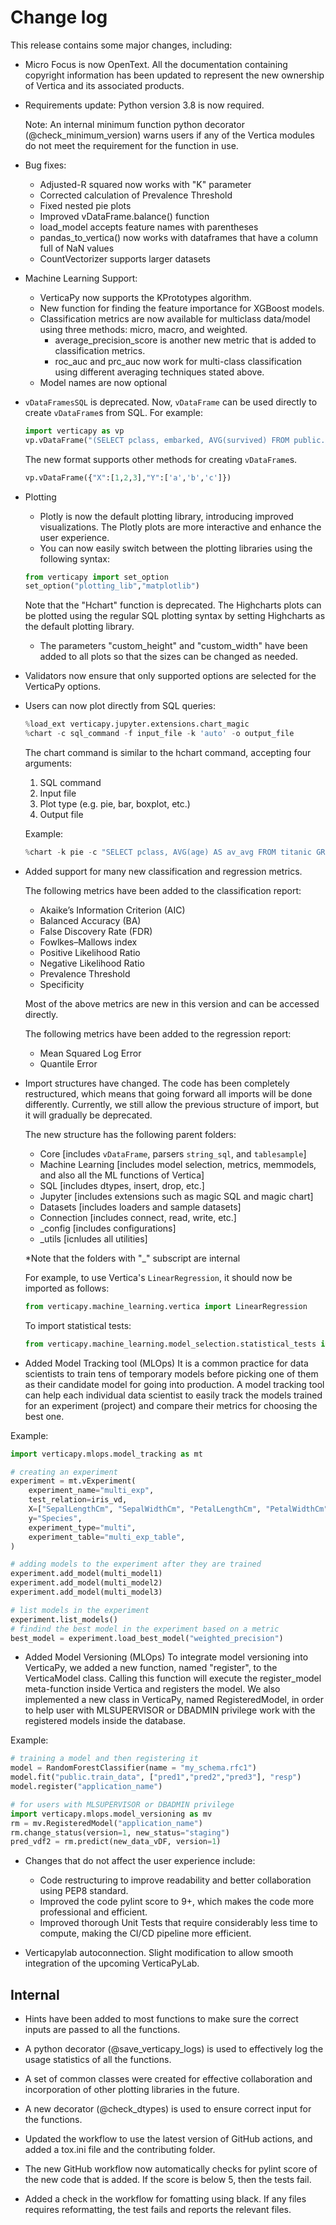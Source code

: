 # Change log

 

This release contains some major changes, including:

 
- Micro Focus is now OpenText. All the documentation containing copyright information has been updated to represent the new ownership of Vertica and its associated products.


- Requirements update: Python version 3.8 is now required.

  Note: An internal minimum function python decorator (@check_minimum_version) warns users if any of the Vertica modules do not meet the requirement for the function in use.

  
- Bug fixes:
    - Adjusted-R squared now works with "K" parameter
    - Corrected calculation of Prevalence Threshold
    - Fixed nested pie plots
    - Improved vDataFrame.balance() function
    - load_model accepts feature names with parentheses
    - pandas_to_vertica() now works with dataframes that have a column full of NaN values
    - CountVectorizer supports larger datasets

- Machine Learning Support:
    - VerticaPy now supports the KPrototypes algorithm.
    - New function for finding the feature importance for XGBoost models.
    - Classification metrics are now available for multiclass data/model using three methods: micro, macro, and weighted.
      - average_precision_score is another new metric that is added to classification metrics.
      - roc_auc and prc_auc now work for multi-class classification using different averaging techniques stated above. 
    - Model names are now optional


- `vDataFramesSQL` is deprecated. Now, `vDataFrame` can be used directly to create `vDataFrame`s from SQL. For example:


  ```python
  import verticapy as vp
  vp.vDataFrame("(SELECT pclass, embarked, AVG(survived) FROM public.titanic GROUP BY 1, 2) x")
  ```

  The new format supports other methods for creating `vDataFrame`s.

  ```python
  vp.vDataFrame({"X":[1,2,3],"Y":['a','b','c']})
  ```
 

- Plotting
    - Plotly is now the default plotting library, introducing improved visualizations. The Plotly plots are more interactive and enhance the user experience.
    - You can now easily switch between the plotting libraries using the following syntax:


    ```python
    from verticapy import set_option
    set_option("plotting_lib","matplotlib")
    ```

    Note that the "Hchart" function is deprecated. The Highcharts plots can be plotted using the regular SQL plotting syntax by setting Highcharts as the default plotting library.

    - The parameters "custom_height" and "custom_width" have been added to all plots so that the sizes can be changed as needed.

  
- Validators now ensure that only supported options are selected for the VerticaPy options.

 
- Users can now plot directly from SQL queries:

  ```python
  %load_ext verticapy.jupyter.extensions.chart_magic
  %chart -c sql_command -f input_file -k 'auto' -o output_file
  ```

  The chart command is similar to the hchart command, accepting four arguments:

  1. SQL command
  2. Input file
  3. Plot type (e.g. pie, bar, boxplot, etc.)
  4. Output file

  Example:

  ```python
  %chart -k pie -c "SELECT pclass, AVG(age) AS av_avg FROM titanic GROUP BY 1;"
  ```

- Added support for many new classification and regression metrics.

  The following metrics have been added to the classification report:
    - Akaike’s Information Criterion (AIC)
    - Balanced Accuracy (BA)
    - False Discovery Rate (FDR)
    - Fowlkes–Mallows index
    - Positive Likelihood Ratio
    - Negative Likelihood Ratio
    - Prevalence Threshold
    - Specificity

    Most of the above metrics are new in this version and can be accessed directly.

    The following metrics have been added to the regression report:
    - Mean Squared Log Error
    - Quantile Error

  
- Import structures have changed. The code has been completely restructured, which means that going forward all imports will be done differently. Currently, we still allow the previous structure of import, but it will gradually be deprecated.


  The new structure has the following parent folders:

   - Core [includes `vDataFrame`, parsers `string_sql`, and `tablesample`]
   - Machine Learning [includes model selection, metrics, memmodels, and also all the ML functions of Vertica]
   - SQL [includes dtypes, insert, drop, etc.]
   - Jupyter [includes extensions such as magic SQL and magic chart]
   - Datasets [includes loaders and sample datasets]
   - Connection [includes connect, read, write, etc.]
   - _config [includes configurations]
   - _utils [icnludes all utilities]

  *Note that the folders with "_" subscript are internal


  For example, to use Vertica's `LinearRegression`, it should now be imported as follows:

  ```python
  from verticapy.machine_learning.vertica import LinearRegression
  ```

  To import statistical tests:

  ```python
  from verticapy.machine_learning.model_selection.statistical_tests import het_arch
  ```

- Added Model Tracking tool (MLOps)
  It is a common practice for data scientists to train tens of temporary models before picking one of them as their candidate model for going into production.
A model tracking tool can help each individual data scientist to easily track the models trained for an experiment (project) and compare their metrics for choosing the best one.

Example:

  ```python
  import verticapy.mlops.model_tracking as mt

  # creating an experiment
  experiment = mt.vExperiment(
      experiment_name="multi_exp",
      test_relation=iris_vd,
      X=["SepalLengthCm", "SepalWidthCm", "PetalLengthCm", "PetalWidthCm"],
      y="Species",
      experiment_type="multi",
      experiment_table="multi_exp_table",
  )

  # adding models to the experiment after they are trained
  experiment.add_model(multi_model1)
  experiment.add_model(multi_model2)
  experiment.add_model(multi_model3)

  # list models in the experiment
  experiment.list_models()
  # findind the best model in the experiment based on a metric
  best_model = experiment.load_best_model("weighted_precision")
  ```
  
- Added Model Versioning (MLOps)
  To integrate model versioning into VerticaPy, we added a new function, named "register", to the VerticaModel class. Calling this function will execute the register_model meta-function inside Vertica and registers the model. We also implemented a new class in VerticaPy, named RegisteredModel, in order to help user with MLSUPERVISOR or DBADMIN privilege work with the registered models inside the database.

Example:

  ```python
  # training a model and then registering it
  model = RandomForestClassifier(name = "my_schema.rfc1")
  model.fit("public.train_data", ["pred1","pred2","pred3"], "resp")
  model.register("application_name")

  # for users with MLSUPERVISOR or DBADMIN privilege
  import verticapy.mlops.model_versioning as mv
  rm = mv.RegisteredModel("application_name")
  rm.change_status(version=1, new_status="staging")
  pred_vdf2 = rm.predict(new_data_vDF, version=1)
  ```
  
- Changes that do not affect the user experience include:

     - Code restructuring to improve readability and better collaboration using PEP8 standard.
     - Improved the code pylint score to 9+, which makes the code more professional and efficient.
     - Improved thorough Unit Tests that require considerably less time to compute, making the CI/CD pipeline more efficient.

 
- Verticapylab autoconnection. Slight modification to allow smooth integration of the upcoming VerticaPyLab.

  
## Internal


- Hints have been added to most functions to make sure the correct inputs are passed to all the functions.

- A python decorator (@save_verticapy_logs) is used to effectively log the usage statistics of all the functions.

- A set of common classes were created for effective collaboration and incorporation of other plotting libraries in the future.

- A new decorator (@check_dtypes) is used to ensure correct input for the functions.

- Updated the workflow to use the latest version of GitHub actions, and added a tox.ini file and the contributing folder.

- The new GitHub workflow now automatically checks for pylint score of the new code that is added. If the score is below 5, then the tests fail.

- Added a check in the workflow for fomatting using black. If any files requires reformatting, the test fails and reports the relevant files.

